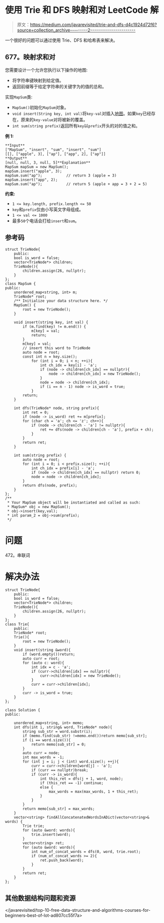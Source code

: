 # 使用 Trie 和 DFS 映射和对 LeetCode 解

> 原文：<https://medium.com/javarevisited/trie-and-dfs-d4c1924d72f6?source=collection_archive---------2----------------------->

一个很好的问题可以通过使用 Trie、DFS 和哈希表来解决。

## 677。映射求和对

您需要设计一个允许您执行以下操作的地图:

*   将字符串键映射到给定值。
*   返回前缀等于给定字符串的关键字为的值的总和。

实现`MapSum`类:

*   `MapSum()`初始化`MapSum`对象。
*   `void insert(String key, int val)`将`key-val`对插入[地图](https://www.java67.com/2013/02/10-examples-of-hashmap-in-java-programming-tutorial.html)。如果`key`已经存在，原来的`key-value`对将被新的覆盖。
*   `int sum(string prefix)`返回所有`key`以`prefix`开头的对的值之和。

**例 1:**

```
**Input**
["MapSum", "insert", "sum", "insert", "sum"]
[[], ["apple", 3], ["ap"], ["app", 2], ["ap"]]
**Output**
[null, null, 3, null, 5]**Explanation**
MapSum mapSum = new MapSum();
mapSum.insert("apple", 3);  
mapSum.sum("ap");           // return 3 (apple = 3)
mapSum.insert("app", 2);    
mapSum.sum("ap");           // return 5 (apple + app = 3 + 2 = 5)
```

**约束:**

*   `1 <= key.length, prefix.length <= 50`
*   `key`和`prefix`仅由小写英文字母组成。
*   `1 <= val <= 1000`
*   最多`50`个电话会打给`insert`和`sum`。

## 参考码

```
struct TrieNode{
    public:
    bool is_word = false;
    vector<TrieNode*> children;
    TrieNode(){
        children.assign(26, nullptr);
    }
};
class MapSum {
public:
    unordered_map<string, int> m;
    TrieNode* root;
    /** Initialize your data structure here. */
    MapSum() {
        root = new TrieNode();
    }

    void insert(string key, int val) {
        if (m.find(key) != m.end()) {
            m[key] = val;
            return;
        }
        m[key] = val;
        // insert this word to TrieNode
        auto node = root;
        const int n = key.size();
            for (int i = 0; i < n; ++i){
                int ch_idx = key[i] - 'a';
                if (node -> children[ch_idx] == nullptr){
                    node -> children[ch_idx] = new TrieNode();
                }
                node = node -> children[ch_idx];
                if (i == n - 1) node -> is_word = true;
            }
        return;
    }

    int dfs(TrieNode* node, string prefix){
        int ret = 0;
        if (node -> is_word) ret += m[prefix];
        for (char ch = 'a'; ch <= 'z'; ch++){
            if (node -> children[ch - 'a'] != nullptr){
                ret += dfs(node -> children[ch - 'a'], prefix + ch);
            }
        }
        return ret; 
    }

    int sum(string prefix) {
        auto node = root;
        for (int i = 0; i < prefix.size(); ++i){
            int ch_idx = prefix[i] - 'a';
            if (node -> children[ch_idx] == nullptr) return 0;
            node = node -> children[ch_idx];
        }
        return dfs(node, prefix);
    }
};
/**
 * Your MapSum object will be instantiated and called as such:
 * MapSum* obj = new MapSum();
 * obj->insert(key,val);
 * int param_2 = obj->sum(prefix);
 */
```

# 问题

472。串联词

# 解决办法

```
struct TrieNode{
    public:
    bool is_word = false;
    vector<TrieNode*> children;
    TrieNode(){
        children.assign(26, nullptr);
    }
};
class Trie{
    public:
    TrieNode* root;
    Trie(){
        root = new TrieNode();
    }
    void insert(string &word){
        if (word.empty())return;
        auto curr = root;
        for (auto c: word){
            int idx = c - 'a';
            if (curr->children[idx] == nullptr){
                curr->children[idx] = new TrieNode();
            }
            curr = curr->children[idx];
        }
        curr -> is_word = true;
    }
};

class Solution {
public:

    unordered_map<string, int> memo;
    int dfs(int i, string& word, TrieNode* node){
        string sub_str = word.substr(i);
        if (memo.find(sub_str) !=memo.end())return memo[sub_str];
        if (i == word.size()){
            return memo[sub_str] = 0;
        }
        auto curr = node;
        int max_words = -1;
        for (int j = i; j < (int) word.size(); ++j){
            curr = curr->children[word[j] - 'a'];
            if (curr == nullptr)break;
            if (curr -> is_word){
                int this_ret = dfs(j + 1, word, node);
                if (this_ret == -1) continue;
                else {
                    max_words = max(max_words, 1 + this_ret); 
                }
            }
        }
        return memo[sub_str] = max_words;
    }
    vector<string> findAllConcatenatedWordsInADict(vector<string>& words) {
        Trie trie;
        for (auto &word: words){
            trie.insert(word);
        }
        vector<string> ret;
        for (auto &word: words){
            int num_of_concat_words = dfs(0, word, trie.root);
            if (num_of_concat_words >= 2){
                ret.push_back(word);
            }
        }
        return ret;
    }
};
```

## 其他数据结构问题和资源

  </javarevisited/top-10-free-data-structure-and-algorithms-courses-for-beginners-best-of-lot-ad807cc55f7a> 